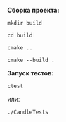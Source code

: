 **Сборка проекта:**
```
mkdir build
```

```
cd build
```

```
cmake ..
```

```
cmake --build .
```

**Запуск тестов:**  
```
ctest
```
или:
```
./CandleTests
```
